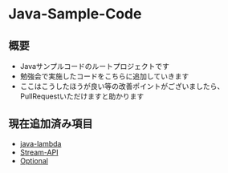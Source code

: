 # Java-Sample-Code

## 概要

* Javaサンプルコードのルートプロジェクトです
* 勉強会で実施したコードをこちらに追加していきます
* ここはこうしたほうが良い等の改善ポイントがございましたら、PullRequestいただけますと助かります

## 現在追加済み項目
* [java-lambda](./lambda-sample/README.md)
* [Stream-API](./stream-api-sample/README.md)
* [Optional](./optional-sample/README.md)